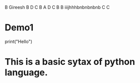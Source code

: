 B
Gireesh
B
D
C
B
A
D
C
B
B
iiijhhhbnbnbnbnb
C
C
# Demo1
print("Hello")
# This is a basic sytax of python language.
